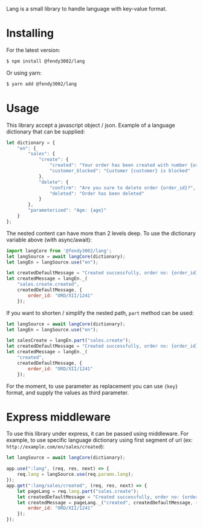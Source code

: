 Lang is a small library to handle language with key-value format. 

# Installing

For the latest version:

```bash
$ npm install @fendy3002/lang
```

Or using yarn:

```bash
$ yarn add @fendy3002/lang
```

# Usage

This library accept a javascript object / json. Example of a language dictionary that can be supplied:

``` javascript
let dictionary = {
    "en": {
        "sales": {
            "create": {
                "created": "Your order has been created with number {order_id}",
                "customer_blocked": "Customer {customer} is blocked"
            },
            "delete": {
                "confirm": "Are you sure to delete order {order_id}?",
                "deleted": "Order has been deleted"
            }
        },
        "parameterized": "Age: {age}"
    }
};
```

The nested content can have more than 2 levels deep. To use the dictionary variable above (with async/await):

``` javascript
import langCore from '@fendy3002/lang';
let langSource = await langCore(dictionary);
let langEn = langSource.use("en");

let createdDefaultMessage = "Created successfully, order no: {order_id}";
let createdMessage = langEn._(
    "sales.create.created", 
    createdDefaultMessage, {
        order_id: "ORD/XII/1241"
    });
```

If you want to shorten / simplify the nested path, `part` method can be used:

```javascript
let langSource = await langCore(dictionary);
let langEn = langSource.use("en");

let salesCreate = langEn.part("sales.create");
let createdDefaultMessage = "Created successfully, order no: {order_id}";
let createdMessage = langEn._(
    "created", 
    createdDefaultMessage, {
        order_id: "ORD/XII/1241"
    });
```

For the moment, to use parameter as replacement you can use `{key}` format, and supply the values as third parameter.

# Express middleware

To use this library under express, it can be passed using middleware. For example, to use specific language dictionary using first segment of url (ex: `http://example.com/en/sales/created`):

``` javascript
let langSource = await langCore(dictionary);

app.use(":lang", (req, res, next) => {
    req.lang = langSource.use(req.params.lang);
});
app.get(":lang/sales/created", (req, res, next) => {
    let pageLang = req.lang.part("sales.create");
    let createdDefaultMessage = "Created successfully, order no: {order_id}";
    let createdMessage = pageLang._("created", createdDefaultMessage, {
        order_id: "ORD/XII/1241"
    });
});
```